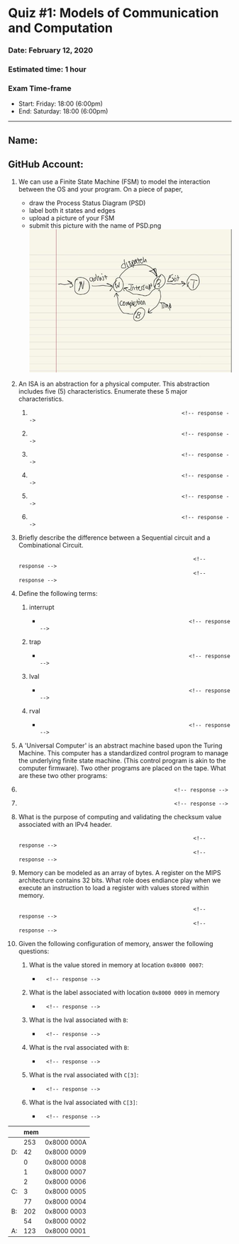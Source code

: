 # Quiz #1: Models of Communication and Computation
### Date: February 12, 2020
### Estimated time: 1 hour
### Exam Time-frame
* Start: Friday: 18:00 (6:00pm)
* End: Saturday: 18:00 (6:00pm)

---
## Name:                                                  <!-- answer -->
## GitHub Account:                                        <!-- answer -->


1. We can use a Finite State Machine (FSM) to model the interaction between the OS and your program.
On a piece of paper, 
   - draw the Process Status Diagram (PSD)
   - label both it states and edges
   - upload a picture of your FSM
   - submit this picture with the name of PSD.png<br>
  ![Process Status Diagram](PSD.png)


1. An ISA is an abstraction for a physical computer.  This abstraction includes five (5) characteristics.  Enumerate these 5 major characteristics.
   1.                                                     <!-- response -->
   1.                                                     <!-- response -->
   1.                                                     <!-- response -->
   1.                                                     <!-- response -->
   1.                                                     <!-- response -->
   1.                                                     <!-- response -->

1. Briefly describe the difference between a Sequential circuit and a Combinational Circuit.
   ```
                                                          <!-- response -->
                                                          <!-- response -->
   ```

   <!-- You may add additional lines in your answer.  Make sure you place the response tag on each of these lines. -->


1. Define the following terms:
   1. interrupt
      -                                                    <!-- response -->
   1. trap
      -                                                    <!-- response -->
   1. lval
      -                                                    <!-- response -->
   1. rval
      -                                                    <!-- response -->


1. A 'Universal Computer' is an abstract machine based upon the Turing Machine.  This computer has a standardized control program to manage the underlying finite state machine. (This control program is akin to the computer firmware).  Two other programs are placed on the tape.  What are these two other programs:
  1.                                                      <!-- response -->
  1.                                                      <!-- response -->


1. What is the purpose of computing and validating the checksum value associated with an IPv4 header.
   ```
                                                          <!-- response -->
                                                          <!-- response -->
   ```


1. Memory can be modeled as an array of bytes.  A register on the MIPS architecture contains 32 bits.  What role does endiance play when we execute an instruction to load a register with values stored within memory.
   ```
                                                          <!-- response -->
                                                          <!-- response -->
   ```

1. Given the following configuration of memory, answer the following questions:
   1. What is the value stored in memory at location `0x8000 0007`: 
      -       <!-- response -->
   1. What is the label associated with location `0x8000 0009` in memory
      -       <!-- response -->
   1. What is the lval associated with `B`:  
      -       <!-- response -->
   1. What is the rval associated with `B`:
      -       <!-- response -->
   1. What is the rval associated with `C[3]`:
      -       <!-- response -->
   1. What is the lval associated with `C[3]`:
      -       <!-- response -->

|   | mem|            |
|---|---|-------------|
|     | 253 |  0x8000 000A |
| D:  |  42 |  0x8000 0009 |
|     |   0 |  0x8000 0008 |
|     |   1 |  0x8000 0007 |
|     |   2 |  0x8000 0006 |
| C:  |   3 |  0x8000 0005 |
|     |  77 |  0x8000 0004 |
| B:  | 202 |  0x8000 0003 |
|     |  54 |  0x8000 0002 |
| A:  | 123 |  0x8000 0001 |



